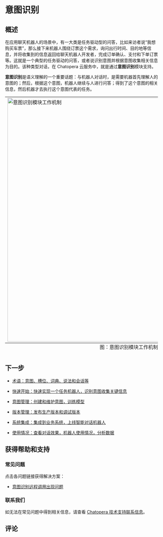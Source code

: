 # 意图识别

## 概述

在应用聊天机器人的场景中，有一大类是任务驱动型的问答，比如来访者说“我想购买车票”，那么接下来机器人围绕订票这个需求，询问出行时间、目的地等信息，并将收集到的信息返回给聊天机器人开发者，完成订单确认、支付和下单订票等。这就是一个典型的任务驱动的问答，或者说识别意图并根据意图收集相关信息为目的。该种类型对话，在 Chatopera 云服务中，就是通过**意图识别**模块支持。

**意图识别**是语义理解的一个重要话题：与机器人对话时，是需要机器首先理解人的意图的；然后，根据这个意图，机器人继续与人进行问答；得到了这个意图的相关信息，然后机器才去执行这个意图代表的任务。

<table class="image">
<caption align="bottom">图：意图识别模块工作机制</caption>
<tr><td><img width="800" src="../../../images/intent/intent-001.png" alt="意图识别模块工作机制"/></td></tr>
</table>

## 下一步

- [术语：意图、槽位、词典、说法和会话等](/products/chatbot-platform/intent/glossary.html)

- [快速开始：快速实现一个任务机器人，识别意图收集关键信息](/products/chatbot-platform/intent/quick-get-start.html)

- [意图管理：创建和维护意图，训练模型](/products/chatbot-platform/intent/intents.html)

- [版本管理：发布生产版本和调试版本](/products/chatbot-platform/intent/releases.html)

- [系统集成：集成到业务系统，上线智能对话机器人](/products/chatbot-platform/integration/chatbot/chat.html#检索意图识别)

- [使用情况：查看对话效果，机器人使用情况，分析数据](/products/chatbot-platform/intent/usage.html)

## 获得帮助和支持

### 常见问题

点击各问题链接获得解决方案：

- [意图识别远程调用出现问题](https://github.com/chatopera/docs/issues/18)

### 联系我们

如无法在常见问题中得到相关信息，请查看 [Chatopera 技术支持联系信息](/products/chatbot-platform/contract/support.html)。

## 评论

<script src="https://utteranc.es/client.js"
        repo="chatopera/docs"
        issue-term="pathname"
        label="Comment"
        theme="github-light"
        crossorigin="anonymous"
        async>
</script>
